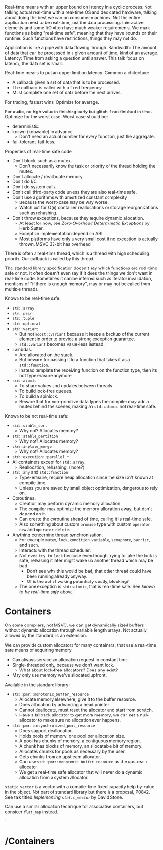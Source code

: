 Real-time means with an upper bound on latency in a cyclic process.
Not talking actual real-time with a real-time OS and dedicated hardware,
talking about doing the best we can on consumer machines.
Not the entire application need to be real-time, just the data processing.
Interactive elements and some I/O often have much weaker requirements.
We mark functions as being "real-time safe", meaning that they have bounds on their runtime.
Such functions have restrictions, things they may not do.

Application is like a pipe with data flowing through.
Bandwidth: The amount of data that can be processed in a given amount of time, kind of an average.
Latency: Time from asking a question until answer.
This talk focus on latency, the data set is small.

Real-time means to put an upper limit on latency.
Common architecture:
- A callback given a set of data that is to be processed.
- The callback is called with a fixed frequency.
- Must complete one set of data before the next arrives.

For trading, fastest wins. Optimize for average.

For audio, no high value in finishing early but glitch if not finished in time. Optimize for the worst case.
Worst case should be:
- deterministic.
- known (knowable) in advance
	- Don't need an actual number for every function, just the aggregate.
- fail-tolerant, fail-less.

Properties of real-time safe code:
- Don't block, such as a mutex.
	- Don't necessarily know the task or priority of the thread holding the mutex.
- Don't allocate / deallocate memory.
- Don't do I/O.
- Don't do system calls.
- Don't call third-party code unless they are also real-time safe.
- Don't use algorithms with amortized constant complexity.
	- Because the worst-case may be way worse.
	- Watch out for O(n) container reallocations or storage reorganizations such as rehashing.
- Don't throw exceptions, because they require dynamic allocation.
	- At least for now, see _Zero-Overhead Deterministic Exceptions_ by Herb Sutter.
	- Exception implementation depend on ABI.
	- Most platforms have only a very small cost if no exception is actually thrown. MSVC 32-bit has overhead.

There is often a real-time thread, which is a thread with high scheduling priority.
Our callback is called by this thread.

The standard library specification doesn't say which functions are real-time safe or not.
It often doesn't even say if it does the things we don't want in real-time code.
Sometimes it can be inferred such as iterator invalidation, mentions of "if there is enough memory", may or may not be called from multiple threads.

Known to be real-time safe:
- `std::array`
- `std::pair`
- `std::tuple`
- `std::optional`
- `std::variant`
	- But not `boost::variant` because it keeps a backup of the current element in order to provide a strong exception guarantee.
	- `std::variant` becomes value-less instead.
- Lambdas.
	- Are allocated on the stack.
	- But beware for passing it to a function that takes it as a `std::function`.
	- Instead template the receiving function on the function type, then its not type erasure anymore.
- `std::atomic`
	- To share values and updates between threads
	- To build lock-free queues.
	- To build a spinlock.
	- Beware that for non-primitive data types the compiler may add a mutex behind the scenes, making an `std::atomic` not real-time safe.

Known to be not real-time safe:
- `std::stable_sort`
	- Why not? Allocates memory?
- `std::stable_partition`
	- Why not? Allocates memory?
- `std::inplace_merge`
	- Why not? Allocates memory?
- `std::execution::parallel_*`
- All containers except for `std::array`.
	- Reallocation, rehashing, (more?)
- `std::any` and `std::function`
	- Type-erasure, require heap allocation since the size isn't known at compile time.
	- Unless you are saved by small object optimization, dangerous to rely on.
- Coroutines.
	- Creation may perform dynamic memory allocation.
	- The compiler may optimize the memory allocation away, but don't depend on it.
	- Can create the coroutine ahead of time, calling it is real-time safe.
	- Also something about custom `promise` type with custom `operator new` and `operator delete`.
- Anything concerning thread synchronization.
	- For example `mutex`, `lock`, `condition_variable`, `semaphore`, `barrier`, and such.
	- Interacts with the thread scheduler.
	- Not even `try_to_lock` because even though trying to take the lock is safe, releasing it later might wake up another thread which may be bad.
		- Don't see why this would be bad, that other thread could have been running already anyway.
		- Of is the act of waking potentially costly, blocking?
	- The one exception is `std::atomic`, that is real-time safe. See _known to be real-time safe_ above.


# Containers

On some compilers, not MSVC, we can get dynamically sized buffers without dynamic allocation through variable length arrays.
Not actually allowed by the standard, is an extension.

We can provide custom allocators for many containers, that use a real-time safe means of acquiring memory.
- Can always service an allocation request in constant time.
- Single-threaded only, because we don't want lock.
	- What about lock-free allocators? Does any exist?
- May only use memory we've allocated upfront.

Available in the standard library:
- `std::pmr::monotonic_buffer_resource`
	- Allocate memory elsewhere, give it to the buffer resource.
	- Does allocation by advancing a head pointer.
	- Cannot deallocate, must reset the allocator and start from scratch.
	- Have a fallback allocator to get more memory, we can set a null-allocator to make sure no allocation ever happens.
- `std::pmr::unsynchronized_pool_resource`
	- Does support deallocation.
	- Holds pools of memory, one pool per allocation size.
	- A pool has chunks of memory, a contiguous memory region.
	- A chunk has blocks of memory, an allocatable bit of memory.
	- Allocates chunks for pools as necessary by the user.
	- Gets chunks from an upstream allocator.
	- Can use `std::pmr::monotonic_buffer_resource` as the upstream allocator.
	- We get a real-time safe allocator that will never do a dynamic allocation from a system allocator.


`static_vector` is a vector with a compile-time fixed capacity help by-value in the object.
Not part of standard library but there is a proposal, P0842.
See talk titled _Implementing `static_vector`_ by David Stone.

Can use a similar allocation technique for associative containers,
but consider `flat_map` instead.

`


# /Containers

